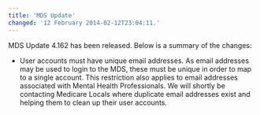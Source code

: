 ```yaml
---
title: 'MDS Update'
changed: '12 February 2014-02-12T23:04:11.'
---
```


<p>MDS Update 4.162 has been released. Below is a summary of the changes:</p>
<ul>
<li>User accounts must have unique email addresses. As email addresses may be used to login to the MDS, these must be unique in order to map to a single account. This restriction also applies to email addresses associated with Mental Health Professionals. We will shortly be contacting Medicare Locals where duplicate email addresses exist and helping them to clean up their user accounts. </li>
</ul>
